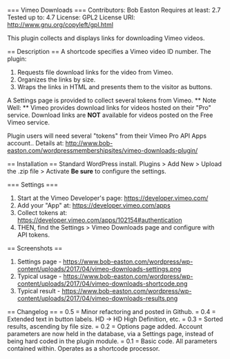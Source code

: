 === Vimeo Downloads ===
Contributors: Bob Easton
Requires at least: 2.7
Tested up to: 4.7
License: GPL2
License URI: http://www.gnu.org/copyleft/gpl.html

This plugin collects and displays links for downloading Vimeo videos.

== Description ==
A shortcode specifies a Vimeo video ID number.
The plugin:
1. Requests file download links for the video from Vimeo.
2. Organizes the links by size.
3. Wraps the links in HTML and presents them to the visitor as buttons.

A Settings page is provided to collect several tokens from Vimeo.
** Note Well: ** Vimeo provides download links for videos hosted on their "Pro" service. Download links are **NOT** available for videos posted on the Free Vimeo service.

Plugin users will need several \"tokens\" from their Vimeo Pro API Apps account..
Details at: http://www.bob-easton.com/wordpressmembershipsites/vimeo-downloads-plugin/

== Installation ==
Standard WordPress install.
Plugins > Add New > Upload the .zip file > Activate
**Be sure** to configure the settings.

=== Settings ===
1. Start at the Vimeo Developer's page: https://developer.vimeo.com/
2. Add your "App" at: https://developer.vimeo.com/apps
3. Collect tokens at: https://developer.vimeo.com/apps/102154#authentication
4. THEN, find the Settings > Vimeo Downloads page and configure with API tokens.

== Screenshots ==
1. Settings page - https://www.bob-easton.com/wordpress/wp-content/uploads/2017/04/vimeo-downloads-settings.png
2. Typical usage - https://www.bob-easton.com/wordpress/wp-content/uploads/2017/04/vimeo-downloads-shortcode.png
3. Typical result - https://www.bob-easton.com/wordpress/wp-content/uploads/2017/04/vimeo-downloads-results.png

== Changelog ==
= 0.5 =
Minor refactoring and posted in Github.
= 0.4 =
Extended text in button labels.  HD ->  HD High Definition, etc.
= 0.3 =
Sorted results, ascending by file size.
= 0.2 =
Options page added. Account parameters are now held in the database, via a Settings page, instead of being hard coded in the plugin module.
= 0.1 =
Basic code. All parameters contained within.
Operates as a shortcode processor.
